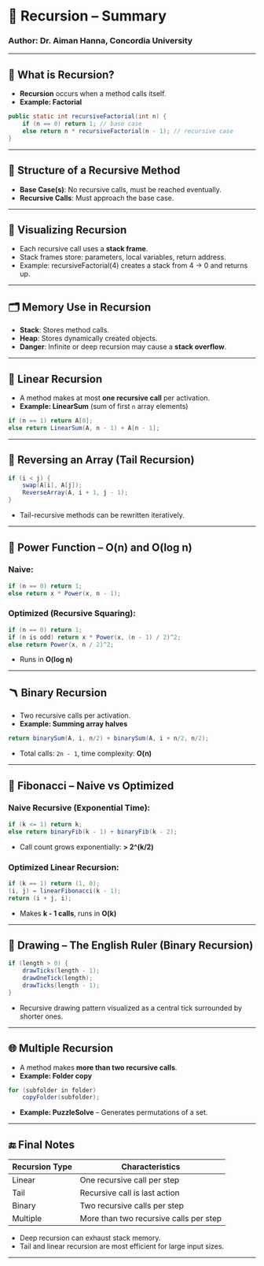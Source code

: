 
# 📘 Recursion – Summary

### Author: Dr. Aiman Hanna, Concordia University

---

## 📌 What is Recursion?

- **Recursion** occurs when a method calls itself.
- **Example: Factorial**
```java
public static int recursiveFactorial(int n) {
    if (n == 0) return 1; // base case
    else return n * recursiveFactorial(n - 1); // recursive case
}
```

---

## 🧱 Structure of a Recursive Method

- **Base Case(s)**: No recursive calls, must be reached eventually.
- **Recursive Calls**: Must approach the base case.

---

## 🧠 Visualizing Recursion

- Each recursive call uses a **stack frame**.
- Stack frames store: parameters, local variables, return address.
- Example: recursiveFactorial(4) creates a stack from 4 → 0 and returns up.

---

## 🗂️ Memory Use in Recursion

- **Stack**: Stores method calls.
- **Heap**: Stores dynamically created objects.
- **Danger**: Infinite or deep recursion may cause a **stack overflow**.

---

## 🔁 Linear Recursion

- A method makes at most **one recursive call** per activation.
- **Example: LinearSum** (sum of first `n` array elements)
```java
if (n == 1) return A[0];
else return LinearSum(A, n - 1) + A[n - 1];
```

---

## 🔄 Reversing an Array (Tail Recursion)

```java
if (i < j) {
    swap(A[i], A[j]);
    ReverseArray(A, i + 1, j - 1);
}
```

- Tail-recursive methods can be rewritten iteratively.

---

## 📐 Power Function – O(n) and O(log n)

### Naive:
```java
if (n == 0) return 1;
else return x * Power(x, n - 1);
```

### Optimized (Recursive Squaring):
```java
if (n == 0) return 1;
if (n is odd) return x * Power(x, (n - 1) / 2)^2;
else return Power(x, n / 2)^2;
```

- Runs in **O(log n)**

---

## 🪃 Binary Recursion

- Two recursive calls per activation.
- **Example: Summing array halves**
```java
return binarySum(A, i, n/2) + binarySum(A, i + n/2, n/2);
```

- Total calls: `2n - 1`, time complexity: **O(n)**

---

## 🧮 Fibonacci – Naive vs Optimized

### Naive Recursive (Exponential Time):
```java
if (k <= 1) return k;
else return binaryFib(k - 1) + binaryFib(k - 2);
```

- Call count grows exponentially: **> 2^(k/2)**

### Optimized Linear Recursion:
```java
if (k == 1) return (1, 0);
(i, j) = linearFibonacci(k - 1);
return (i + j, i);
```

- Makes **k - 1 calls**, runs in **O(k)**

---

## 📏 Drawing – The English Ruler (Binary Recursion)

```java
if (length > 0) {
    drawTicks(length - 1);
    drawOneTick(length);
    drawTicks(length - 1);
}
```

- Recursive drawing pattern visualized as a central tick surrounded by shorter ones.

---

## 🌐 Multiple Recursion

- A method makes **more than two recursive calls**.
- **Example: Folder copy**
```java
for (subfolder in folder)
    copyFolder(subfolder);
```

- **Example: PuzzleSolve** – Generates permutations of a set.

---

## 🔚 Final Notes

| Recursion Type     | Characteristics                            |
|--------------------|--------------------------------------------|
| Linear             | One recursive call per step                |
| Tail               | Recursive call is last action              |
| Binary             | Two recursive calls per step               |
| Multiple           | More than two recursive calls per step     |

- Deep recursion can exhaust stack memory.
- Tail and linear recursion are most efficient for large input sizes.

---
